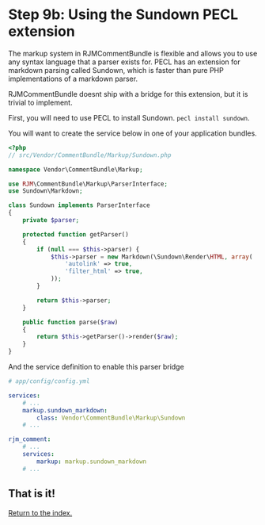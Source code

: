 Step 9b: Using the Sundown PECL extension
======================================

The markup system in RJMCommentBundle is flexible and allows you to use any
syntax language that a parser exists for. PECL has an extension for markdown
parsing called Sundown, which is faster than pure PHP implementations of a
markdown parser.

RJMCommentBundle doesnt ship with a bridge for this extension, but it is
trivial to implement.

First, you will need to use PECL to install Sundown. `pecl install sundown`.

You will want to create the service below in one of your application bundles.

``` php
<?php
// src/Vendor/CommentBundle/Markup/Sundown.php

namespace Vendor\CommentBundle\Markup;

use RJM\CommentBundle\Markup\ParserInterface;
use Sundown\Markdown;

class Sundown implements ParserInterface
{
    private $parser;

    protected function getParser()
    {
        if (null === $this->parser) {
            $this->parser = new Markdown(\Sundown\Render\HTML, array(
                'autolink' => true,
                'filter_html' => true,
            ));
        }

        return $this->parser;
    }

    public function parse($raw)
    {
        return $this->getParser()->render($raw);
    }
}
```

And the service definition to enable this parser bridge

``` yaml
# app/config/config.yml

services:
    # ...
    markup.sundown_markdown:
        class: Vendor\CommentBundle\Markup\Sundown
    # ...

rjm_comment:
    # ...
    services:
        markup: markup.sundown_markdown
    # ...
```

## That is it!
[Return to the index.](index.md)
